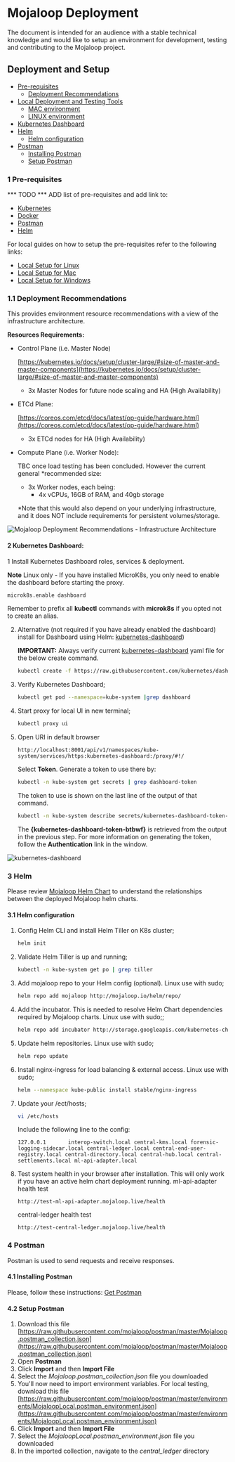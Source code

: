 # Mojaloop Deployment

The document is intended for an audience with a stable technical knowledge and would like to setup an environment for development, testing and contributing to the Mojaloop project.

## Deployment and Setup

  * [Pre-requisites](#1-pre-requisites)
    * [Deployment Recommendations](#11-deployment-recommendations)
  * [Local Deployment and Testing Tools](#2-local-deployment-and-testing-tools)
    * [MAC environment](#21-mac-environment)
    * [LINUX environment](#21-linux-environment)
  * [Kubernetes Dashboard](#3-kubernetes-dashboard)
  * [Helm](#4-helm)
    * [Helm configuration](#41-helm-configuration)
  * [Postman](#5-postman)
    * [Installing Postman](#51-installing-postman)
    * [Setup Postman](#52-setup-postman)
  
### 1 Pre-requisites

*** TODO
*** ADD list of pre-requisites and add link to:
- [Kubernetes](https://kubernetes.io)
- [Docker](https://docker.com)
- [Postman](https://postman.com)
- [Helm](https://helm.sh)

For local guides on how to setup the pre-requisites refer to the following links:
- [Local Setup for Linux](mojaloop-local-setup-linux.md)
- [Local Setup for Mac](mojaloop-local-setup-mac.md)
- [Local Setup for Windows](mojaloop-local-setup-windows.md)

### 1.1 Deployment Recommendations

This provides environment resource recommendations with a view of the infrastructure architecture.

**Resources Requirements:**

* Control Plane (i.e. Master Node)
  
  [https://kubernetes.io/docs/setup/cluster-large/#size-of-master-and-master-components](https://kubernetes.io/docs/setup/cluster-large/#size-of-master-and-master-components)

  * 3x Master Nodes for future node scaling and HA (High Availability)

* ETCd Plane:

  [https://coreos.com/etcd/docs/latest/op-guide/hardware.html](https://coreos.com/etcd/docs/latest/op-guide/hardware.html)

  * 3x ETCd nodes for HA (High Availability)

* Compute Plane (i.e. Worker Node):

  TBC once load testing has been concluded. However the current general \*recommended size:

  * 3x Worker nodes, each being:
    * 4x vCPUs, 16GB of RAM, and 40gb storage

  \*Note that this would also depend on your underlying infrastructure, and it does NOT include requirements for persistent volumes/storage.

![Mojaloop Deployment Recommendations - Infrastructure Architecture](./assets/diagrams/deployment/KubeInfrastructureArch.svg)


#### 2 Kubernetes Dashboard:

1  Install Kubernetes Dashboard roles, services & deployment.

   **Note** Linux only - If you have installed MicroK8s, you only need to enable the dashboard before starting the proxy.
   ```bash
   microk8s.enable dashboard
   ```
   Remember to prefix all **kubectl** commands with **microk8s** if you opted not to create an alias.

2. Alternative (not required if you have already enabled the dashboard) install for Dashboard using Helm: [kubernetes-dashboard](https://github.com/helm/charts/tree/master/stable/kubernetes-dashboard))

   **IMPORTANT:** Always verify current [kubernetes-dashboard](https://github.com/kubernetes/dashboard) yaml file for the below create command.
   ```bash
   kubectl create -f https://raw.githubusercontent.com/kubernetes/dashboard/v1.10.1/src/deploy/recommended/kubernetes-dashboard.yaml
   ```

3. Verify Kubernetes Dashboard;
   ```bash
   kubectl get pod --namespace=kube-system |grep dashboard
   ```

4. Start proxy for local UI in new terminal;
   ```bash
   kubectl proxy ui
   ```

5. Open URI in default browser
   ```http request
   http://localhost:8001/api/v1/namespaces/kube-system/services/https:kubernetes-dashboard:/proxy/#!/
   ```

   Select **Token**. Generate a token to use there by:
   ```bash
   kubectl -n kube-system get secrets | grep dashboard-token
   ```

   The token to use is shown on the last line of the output of that command.
   ```bash
   kubectl -n kube-system describe secrets/kubernetes-dashboard-token-btbwf
   ```

   The **{kubernetes-dashboard-token-btbwf}** is retrieved from the output in the previous step. For more information on generating the token, follow the **Authentication** link in the window.

![kubernetes-dashboard](./assets/diagrams/deployment/kubernetesDashboard.png)

### 3 Helm 

Please review [Mojaloop Helm Chart](../repositories/helm.md) to understand the relationships between the deployed Mojaloop helm charts.

#### 3.1 Helm configuration

1. Config Helm CLI and install Helm Tiller on K8s cluster;
   ```bash
   helm init
   ```

2. Validate Helm Tiller is up and running;
   ```bash
   kubectl -n kube-system get po | grep tiller
   ```

3. Add mojaloop repo to your Helm config (optional). Linux use with sudo;
   ```bash
   helm repo add mojaloop http://mojaloop.io/helm/repo/
   ```

4. Add the incubator. This is needed to resolve Helm Chart dependencies required by Mojaloop charts. Linux use with sudo;;
   ```bash
   helm repo add incubator http://storage.googleapis.com/kubernetes-charts-incubator
   ```

5. Update helm repositories. Linux use with sudo;
   ```bash
   helm repo update
   ```

6. Install nginx-ingress for load balancing & external access. Linux use with sudo;
   ```bash
   helm --namespace kube-public install stable/nginx-ingress
   ```

7. Update your /ect/hosts;
   ```bash
   vi /etc/hosts
   ```
   
   Include the following line to the config:
   
   ```text
   127.0.0.1       interop-switch.local central-kms.local forensic-logging-sidecar.local central-ledger.local central-end-user-registry.local central-directory.local central-hub.local central-settlements.local ml-api-adapter.local
   ```

8. Test system health in your browser after installation. This will only work if you have an active helm chart deployment running.
   ml-api-adapter health test
   ```https request
   http://test-ml-api-adapter.mojaloop.live/health
   ```

   central-ledger health test
   ```http request
   http://test-central-ledger.mojaloop.live/health
   ```

### 4 Postman

Postman is used to send requests and receive responses.

#### 4.1 Installing Postman

Please, follow these instructions: [Get Postman](https://www.getpostman.com/postman)

#### 4.2 Setup Postman

1. Download this file [https://raw.githubusercontent.com/mojaloop/postman/master/Mojaloop.postman_collection.json](https://raw.githubusercontent.com/mojaloop/postman/master/Mojaloop.postman_collection.json)
2. Open **Postman**
3. Click **Import** and then **Import File**
4. Select the _Mojaloop.postman\_collection.json_ file you downloaded
5. You'll now need to import environment variables. For local testing, download this file [https://raw.githubusercontent.com/mojaloop/postman/master/environments/MojaloopLocal.postman_environment.json](https://raw.githubusercontent.com/mojaloop/postman/master/environments/MojaloopLocal.postman_environment.json)
6. Click **Import** and then **Import File**
7. Select the _MojaloopLocal.postman\_environment.json_ file you downloaded
8. In the imported collection, navigate to the _central_ledger_ directory  
